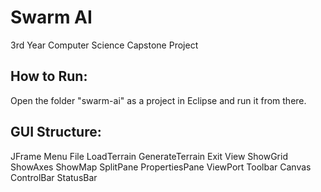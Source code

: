 Swarm AI
=========

3rd Year Computer Science Capstone Project

How to Run:
-----------
Open the folder "swarm-ai" as a project in Eclipse and run it from there.


GUI Structure:
--------------

JFrame
    Menu
        File
            LoadTerrain
            GenerateTerrain
            Exit
        View
            ShowGrid
            ShowAxes
            ShowMap
    SplitPane
        PropertiesPane
        ViewPort
            Toolbar
            Canvas
            ControlBar
    StatusBar
